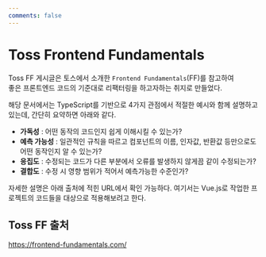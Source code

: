 ```yaml
---
comments: false
---
```


# Toss Frontend Fundamentals 

Toss FF 게시글은 토스에서 소개한 `Frontend Fundamentals`(FF)를 참고하여 <br>좋은 프론트엔드 코드의 기준대로 리팩터링을 하고자하는 취지로 만들었다.

해당 문서에서는 TypeScript를 기반으로 4가지 관점에서 적절한 예시와 함께 설명하고 있는데, 간단히 요약하면 아래와 같다.



- **가독성** : 어떤 동작의 코드인지 쉽게 이해시킬 수 있는가?
- **예측 가능성** : 일관적인 규칙을 따르고 컴포넌트의 이름, 인자값, 반환값 등만으로도 어떤 동작인지 알 수 있는가? 
- **응집도** : 수정되는 코드가 다른 부분에서 오류를 발생하지 않게끔 같이 수정되는가?
- **결합도** : 수정 시 영향 범위가 적어서 예측가능한 수준인가? 

자세한 설명은 아래 출처에 적힌 URL에서 확인 가능하다.
여기서는 Vue.js로 작업한 프로젝트의 코드들을 대상으로 적용해보려고 한다.




## Toss FF 출처

https://frontend-fundamentals.com/